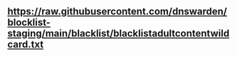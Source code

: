## https://raw.githubusercontent.com/dnswarden/blocklist-staging/main/blacklist/blacklistadultcontentwildcard.txt
